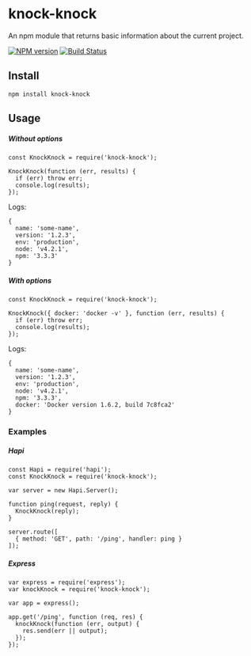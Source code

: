 knock-knock
===========
An npm module that returns basic information about the current project.

[![NPM version](https://badge.fury.io/js/knock-knock.svg)](http://badge.fury.io/js/knock-knock) [![Build Status](https://travis-ci.org/onmodulus/knock-knock.svg?branch=master)](https://travis-ci.org/onmodulus/knock-knock)

## Install
`npm install knock-knock`

## Usage
##### Without options
```
const KnockKnock = require('knock-knock');

KnockKnock(function (err, results) {
  if (err) throw err;
  console.log(results);
});
```

Logs:
```
{
  name: 'some-name',
  version: '1.2.3',
  env: 'production',
  node: 'v4.2.1',
  npm: '3.3.3'
}
```

##### With options
```
const KnockKnock = require('knock-knock');

KnockKnock({ docker: 'docker -v' }, function (err, results) {
  if (err) throw err;
  console.log(results);
});
```

Logs:
```
{
  name: 'some-name',
  version: '1.2.3',
  env: 'production',
  node: 'v4.2.1',
  npm: '3.3.3',
  docker: 'Docker version 1.6.2, build 7c8fca2'
}
```

### Examples
##### Hapi
```
const Hapi = require('hapi');
const KnockKnock = require('knock-knock');

var server = new Hapi.Server();

function ping(request, reply) {
  KnockKnock(reply);
}

server.route([
  { method: 'GET', path: '/ping', handler: ping }
]);
```

##### Express
```
var express = require('express');
var knockKnock = require('knock-knock');

var app = express();

app.get('/ping', function (req, res) {
  knockKnock(function (err, output) {
    res.send(err || output);
  });
});
```
